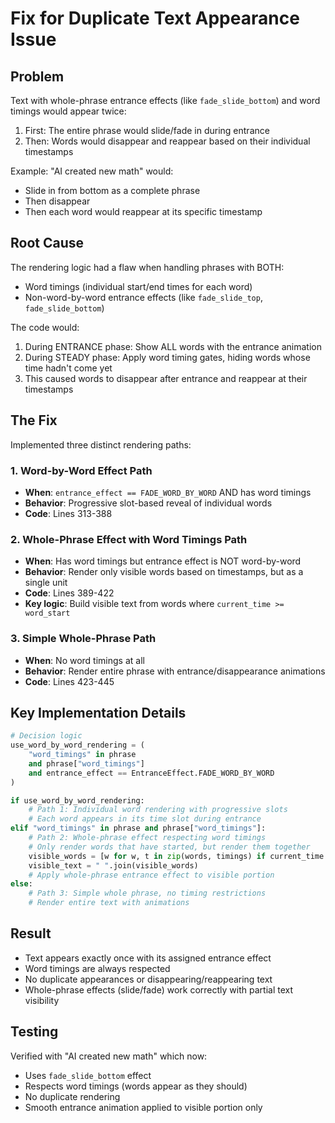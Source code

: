# Fix for Duplicate Text Appearance Issue

## Problem
Text with whole-phrase entrance effects (like `fade_slide_bottom`) and word timings would appear twice:
1. First: The entire phrase would slide/fade in during entrance
2. Then: Words would disappear and reappear based on their individual timestamps

Example: "AI created new math" would:
- Slide in from bottom as a complete phrase
- Then disappear
- Then each word would reappear at its specific timestamp

## Root Cause
The rendering logic had a flaw when handling phrases with BOTH:
- Word timings (individual start/end times for each word)
- Non-word-by-word entrance effects (like `fade_slide_top`, `fade_slide_bottom`)

The code would:
1. During ENTRANCE phase: Show ALL words with the entrance animation
2. During STEADY phase: Apply word timing gates, hiding words whose time hadn't come yet
3. This caused words to disappear after entrance and reappear at their timestamps

## The Fix
Implemented three distinct rendering paths:

### 1. Word-by-Word Effect Path
- **When**: `entrance_effect == FADE_WORD_BY_WORD` AND has word timings
- **Behavior**: Progressive slot-based reveal of individual words
- **Code**: Lines 313-388

### 2. Whole-Phrase Effect with Word Timings Path  
- **When**: Has word timings but entrance effect is NOT word-by-word
- **Behavior**: Render only visible words based on timestamps, but as a single unit
- **Code**: Lines 389-422
- **Key logic**: Build visible text from words where `current_time >= word_start`

### 3. Simple Whole-Phrase Path
- **When**: No word timings at all
- **Behavior**: Render entire phrase with entrance/disappearance animations
- **Code**: Lines 423-445

## Key Implementation Details

```python
# Decision logic
use_word_by_word_rendering = (
    "word_timings" in phrase 
    and phrase["word_timings"]
    and entrance_effect == EntranceEffect.FADE_WORD_BY_WORD
)

if use_word_by_word_rendering:
    # Path 1: Individual word rendering with progressive slots
    # Each word appears in its time slot during entrance
elif "word_timings" in phrase and phrase["word_timings"]:
    # Path 2: Whole-phrase effect respecting word timings
    # Only render words that have started, but render them together
    visible_words = [w for w, t in zip(words, timings) if current_time >= t["start"]]
    visible_text = " ".join(visible_words)
    # Apply whole-phrase entrance effect to visible portion
else:
    # Path 3: Simple whole phrase, no timing restrictions
    # Render entire text with animations
```

## Result
- Text appears exactly once with its assigned entrance effect
- Word timings are always respected
- No duplicate appearances or disappearing/reappearing text
- Whole-phrase effects (slide/fade) work correctly with partial text visibility

## Testing
Verified with "AI created new math" which now:
- Uses `fade_slide_bottom` effect
- Respects word timings (words appear as they should)
- No duplicate rendering
- Smooth entrance animation applied to visible portion only